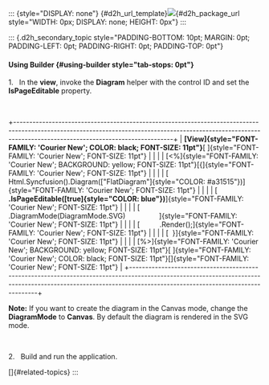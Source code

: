 ::: {style="DISPLAY: none"}
[](ms-xhelp:///?Id=d2h_url_template){#d2h_url_template}![](!package_url!){#d2h_package_url style="WIDTH: 0px; DISPLAY: none; HEIGHT: 0px"}
:::

::: {.d2h_secondary_topic style="PADDING-BOTTOM: 10pt; MARGIN: 0pt; PADDING-LEFT: 0pt; PADDING-RIGHT: 0pt; PADDING-TOP: 0pt"}
#### Using Builder {#using-builder style="tab-stops: 0pt"}

1.   In the **view**, invoke the **Diagram** helper with the control ID and set the **IsPageEditable** property.

 

+-------------------------------------------------------------------------------------------------------------------------------------------------------------------------------------------------------------+
| **[View]{style="FONT-FAMILY: 'Courier New'; COLOR: black; FONT-SIZE: 11pt"}**[ ]{style="FONT-FAMILY: 'Courier New'; FONT-SIZE: 11pt"}                                                                       |
|                                                                                                                                                                                                             |
| [\<%]{style="FONT-FAMILY: 'Courier New'; BACKGROUND: yellow; FONT-SIZE: 11pt"}[{]{style="FONT-FAMILY: 'Courier New'; FONT-SIZE: 11pt"}                                                                      |
|                                                                                                                                                                                                             |
| [      Html.Syncfusion().Diagram([\"FlatDiagram\"]{style="COLOR: #a31515"})]{style="FONT-FAMILY: 'Courier New'; FONT-SIZE: 11pt"}                                                                           |
|                                                                                                                                                                                                             |
| [          **.IsPageEditable([true]{style="COLOR: blue"})**]{style="FONT-FAMILY: 'Courier New'; FONT-SIZE: 11pt"}                                                                                           |
|                                                                                                                                                                                                             |
| [          .DiagramMode(DiagramMode.SVG)                 ]{style="FONT-FAMILY: 'Courier New'; FONT-SIZE: 11pt"}                                                                                             |
|                                                                                                                                                                                                             |
| [          .Render();]{style="FONT-FAMILY: 'Courier New'; FONT-SIZE: 11pt"}                                                                                                                                 |
|                                                                                                                                                                                                             |
| [  }]{style="FONT-FAMILY: 'Courier New'; FONT-SIZE: 11pt"}                                                                                                                                                  |
|                                                                                                                                                                                                             |
| [%\>]{style="FONT-FAMILY: 'Courier New'; BACKGROUND: yellow; FONT-SIZE: 11pt"}[ ]{style="FONT-FAMILY: 'Courier New'; COLOR: black; FONT-SIZE: 11pt"}[]{style="FONT-FAMILY: 'Courier New'; FONT-SIZE: 11pt"} |
+-------------------------------------------------------------------------------------------------------------------------------------------------------------------------------------------------------------+

**Note:** If you want to create the diagram in the Canvas mode, change the **DiagramMode** to **Canvas**. By default the diagram is rendered in the SVG mode.

 

2.   Build and run the application.

[]{#related-topics}
:::
